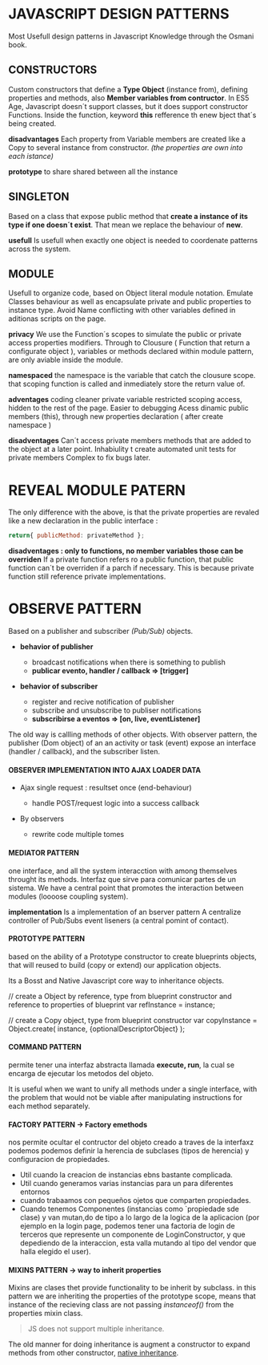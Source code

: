# JAVASCRIPT DESIGN PATTERNS

Most Usefull design patterns in Javascript Knowledge through the Osmani book.

## CONSTRUCTORS
Custom constructors that define a **Type Object** (instance from), 
defining properties and methods, also **Member variables from contructor**.
In ES5 Age, Javascript doesn´t support classes, but it does support constructor Functions.
Inside the function, keyword **this** refference th enew bject that´s being created.

**disadvantages**
Each property from Variable members are created like a Copy to several instance from constructor.
*(the properties are own into each istance)*

**prototype**
to share shared between all the instance


## SINGLETON
Based on a class that expose public method that **create a instance of its type if one doesn´t exist**.
That mean we replace the behaviour of **new**. 

**usefull**
Is usefull when exactly one object is needed to coordenate patterns across the system.


## MODULE
Usefull to organize code, based on Object literal module notation.
Emulate Classes behaviour as well as encapsulate private and public properties to instance type.
Avoid Name conflicting with other variables defined in aditionas scripts on the page.

**privacy**
We use the Function´s scopes to simulate the public or private access properties modifiers.
Through to Clousure ( Function that return a configurate object ), 
variables or methods declared within module pattern, are only aviable inside the module.

**namespaced**
the namespace is the variable that catch the clousure scope.
that scoping function is called and inmediately store the return value of.

**adventages**
coding cleaner
private variable restricted scoping access, hidden to the rest of the page.
Easier to debugging
Acess dinamic public members (this), through new properties declaration ( after create namespace )

**disadventages**
Can´t access private members methods that are added to the object at a later point.
Inhabiulity t create automated unit tests for private members
Complex to fix bugs later.

# REVEAL MODULE PATERN
The only difference with the above, is that the private properties are revaled 
like a new declaration in the public interface :
```javascript
return{ publicMethod: privateMethod };
```
**disadventages : only to functions, no member variables those can be overriden**
If a private function refers ro a public function, 
that public function can´t be overriden if a parch if necessary.
This is because private function still reference private implementations.

# OBSERVE PATTERN
Based on a publisher and subscriber *(Pub/Sub)* objects.
- **behavior of publisher**
    - broadcast notifications when there is something to publish
    - **publicar evento, handler / callback => [trigger]**

    
- **behavior of subscriber**
    - register and recive notification of publisher
    - subscribe and unsubscribe to publiser notifications
    - **subscribirse a eventos => [on, live, eventListener]**
    

The old way is callling methods of other objects. 
With observer pattern, the publisher (Dom object) of an an activity or task  (event) expose an interface (handler / callback),
and the subscriber listen.


#### OBSERVER IMPLEMENTATION INTO AJAX LOADER DATA
- Ajax single request : resultset once (end-behaviour)
    - handle POST/request logic into a success callback

- By observers
    - rewrite code multiple tomes

#### MEDIATOR PATTERN
one interface, and all the system interacction with among themselves throught its methods.
Interfaz que sirve para comunicar partes de un sistema.
We have a central point that promotes the interaction between modules (loooose coupling system).


**implementation**
Is a implementation of an bserver pattern
A centralize controller of Pub/Subs event liseners (a central pomint of contact).

#### PROTOTYPE PATTERN
based on the ability of a Prototype constructor to create blueprints objects,
that will reused to build (copy or extend) our application objects.

Its a Bosst and Native Javascript core way to inheritance objects.

// create a Object by reference, type from blueprint constructor and reference to properties of blueprint
var refInstance = instance;

// create a Copy object, type from blueprint constructor
var copyInstance = Object.create( instance, {optionalDescriptorObject} );


#### COMMAND PATTERN
permite tener una interfaz abstracta llamada **execute, run**, la cual se encarga de ejecutar 
los metodos del objeto.

It is useful when we want to unify all methods under a single interface, 
with the problem that would not be viable after manipulating instructions for each method separately.


#### FACTORY PATTERN -> Factory emethods
nos permite ocultar el contructor del objeto creado
a traves de la interfaxz podemos podemos definir la herencia de subclases (tipos de herencia)
y configuracion de propiedades.
- Util cuando la creacion de instancias ebns bastante complicada.
- Util cuando generamos varias instancias para un para diferentes entornos
- cuando trabaamos con pequeños ojetos que comparten propiedades.
- Cuando tenemos Componentes (instancias como `propiedade sde clase) y van mutan,do de tipo a lo largo de la logica de la aplicacion
(por ejemplo en la login page, podemos tener una factoria de login de terceros que represente un componente de LoginConstructor, y 
que depediendo de la interaccion, esta valla mutando al tipo del vendor que halla elegido el user). 


#### MIXINS PATTERN -> way to inherit properties
Mixins are clases thet provide functionality to be inherit by subclass.
in this pattern we are inheriting the properties of the prototype scope, 
means that instance of the recieving class are not passing *instanceof()* 
from the properties mixin class.
> JS does not support multiple inheritance.

The old manner for doing inheritance is augment a constructor to expand methods from other constructor, 
[native inheritance](https://github.com/fernandoPalaciosGit/osmani-design-patterns/blob/master/patterns/basic-inherit.js "extend inheritance inteance behaviour").